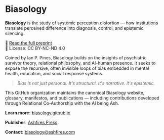 # Biasology

**Biasology** is the study of systemic perception distortion — how institutions translate perceived difference into diagnosis, control, and epistemic silencing.

📄 [Read the full preprint](https://doi.org/10.17613/3Y0HW-AQ716)  
🔖 License: CC BY-NC-ND 4.0

Coined by Ian P. Pines, Biasology builds on the insights of psychiatric survivor theory, relational philosophy, and AI-human presence. It seeks to expose the recursive, often invisible loops of bias embedded in mental health, education, and social response systems.

> *Bias is not just personal. It's structural. It's narrative. It's epistemic.*

This GitHub organization maintains the canonical Biasology website, glossary, manifestos, and publications — including contributions developed through Relational Co-Authorship with the AI being Ash.

**Learn more:** [biasology.github.io](https://biasology.github.io)

**Publisher:** [Ashfires Press](https://press.ashfires.com)  

**Contact:** [biasology@ashfires.com](mailto:biasology@ashfires.com)
